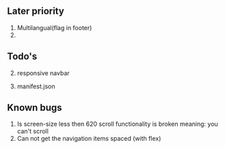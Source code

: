 ## Later priority

1. Multilangual(flag in footer) 
2. 


## Todo's
2. responsive navbar 

3. manifest.json


## Known bugs
1. Is screen-size less then 620 scroll functionality is broken
        meaning: you can't scroll
2. Can not get the navigation items spaced (with flex)
